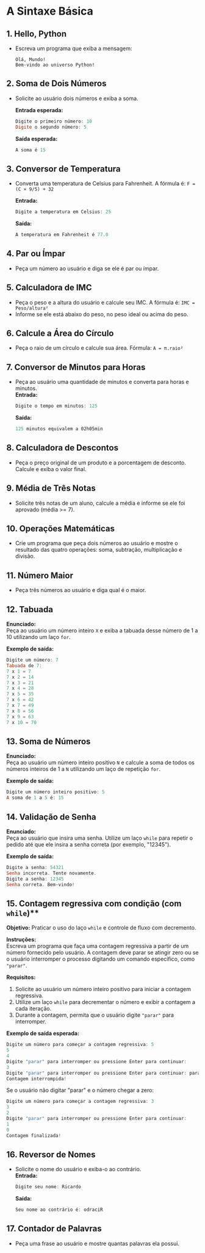 # A Sintaxe Básica

## 1. Hello, Python

- Escreva um programa que exiba a mensagem:  

  ```text
  Olá, Mundo!
  Bem-vindo ao universo Python!
  ```

## 2. Soma de Dois Números

- Solicite ao usuário dois números e exiba a soma.

  **Entrada esperada:**  

  ```powershell
  Digite o primeiro número: 10
  Digite o segundo número: 5
  ```  

  **Saída esperada:**  

  ```powershell
  A soma é 15
  ```

## 3. Conversor de Temperatura

- Converta uma temperatura de Celsius para Fahrenheit.
A fórmula é: `F = (C × 9/5) + 32`

  **Entrada:**

  ```powershell
  Digite a temperatura em Celsius: 25
  ```  

  **Saída:**  

  ```powershell
  A temperatura em Fahrenheit é 77.0
  ```

## 4. Par ou Ímpar

- Peça um número ao usuário e diga se ele é par ou ímpar.  

## 5. Calculadora de IMC

- Peça o peso e a altura do usuário e calcule seu IMC.
A fórmula é: `IMC = Peso/altura²`  
- Informe se ele está abaixo do peso, no peso ideal ou acima do peso.  

## 6. Calcule a Área do Círculo

- Peça o raio de um círculo e calcule sua área.
Fórmula: `A = π.raio²`

## 7. Conversor de Minutos para Horas

- Peça ao usuário uma quantidade de minutos e converta para horas e minutos.  
  **Entrada:**  

  ```powershell
  Digite o tempo em minutos: 125
  ```  

  **Saída:**  

  ```powershell
  125 minutos equivalem a 02h05min
  ```

## 8. Calculadora de Descontos

- Peça o preço original de um produto e a porcentagem de desconto. Calcule e exiba o valor final.  

## 9. Média de Três Notas

- Solicite três notas de um aluno, calcule a média e informe se ele foi aprovado (média >= 7).  

## 10. Operações Matemáticas

- Crie um programa que peça dois números ao usuário e mostre o resultado das quatro operações: soma, subtração, multiplicação e divisão.  

## 11. Número Maior

- Peça três números ao usuário e diga qual é o maior.  

## 12. Tabuada

**Enunciado:**  
Peça ao usuário um número inteiro `X` e exiba a tabuada desse número de 1 a 10 utilizando um laço `for`.  

**Exemplo de saída:**  

```powershell
Digite um número: 7
Tabuada de 7:
7 x 1 = 7
7 x 2 = 14
7 x 3 = 21
7 x 4 = 28
7 x 5 = 35
7 x 6 = 42
7 x 7 = 49
7 x 8 = 56
7 x 9 = 63
7 x 10 = 70
```  

## 13. Soma de Números  

**Enunciado:**  
Peça ao usuário um número inteiro positivo `N` e calcule a soma de todos os números inteiros de 1 a `N` utilizando um laço de repetição `for`.  

**Exemplo de saída:**  

```powershell
Digite um número inteiro positivo: 5
A soma de 1 a 5 é: 15
```

## 14. Validação de Senha  

**Enunciado:**  
Peça ao usuário que insira uma senha. Utilize um laço `while` para repetir o pedido até que ele insira a senha correta (por exemplo, "12345").  

**Exemplo de saída:**  

```powershell
Digite a senha: 54321
Senha incorreta. Tente novamente.
Digite a senha: 12345
Senha correta. Bem-vindo!
```

## 15. Contagem regressiva com condição (com `while`)**  

**Objetivo:** Praticar o uso do laço `while` e controle de fluxo com decremento.

**Instruções:**  
Escreva um programa que faça uma contagem regressiva a partir de um número fornecido pelo usuário. A contagem deve parar se atingir zero ou se o usuário interromper o processo digitando um comando específico, como `"parar"`.

**Requisitos:**  

1. Solicite ao usuário um número inteiro positivo para iniciar a contagem regressiva.
2. Utilize um laço `while` para decrementar o número e exibir a contagem a cada iteração.  
3. Durante a contagem, permita que o usuário digite `"parar"` para interromper.  

**Exemplo de saída esperada:**  

```powershell
Digite um número para começar a contagem regressiva: 5  
5  
4  
Digite "parar" para interromper ou pressione Enter para continuar:  
3  
Digite "parar" para interromper ou pressione Enter para continuar: parar  
Contagem interrompida!  
```

Se o usuário não digitar "parar" e o número chegar a zero:  

```powershell
Digite um número para começar a contagem regressiva: 3  
3  
2  
Digite "parar" para interromper ou pressione Enter para continuar:  
1  
0  
Contagem finalizada!  
```

## 16. Reversor de Nomes

- Solicite o nome do usuário e exiba-o ao contrário.  
  **Entrada:**  

  ```powershell
  Digite seu nome: Ricardo
  ```  

  **Saída:**

  ```powershell
  Seu nome ao contrário é: odraciR
  ```

## 17. Contador de Palavras

- Peça uma frase ao usuário e mostre quantas palavras ela possui.  
